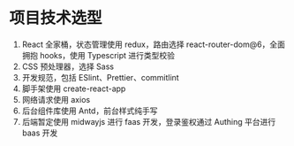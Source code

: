 # 项目技术选型

1. React 全家桶，状态管理使用 redux，路由选择 react-router-dom@6，全面拥抱 hooks，使用 Typescript 进行类型校验
2. CSS 预处理器，选择 Sass
3. 开发规范，包括 ESlint、Prettier、commitlint
4. 脚手架使用 create-react-app
5. 网络请求使用 axios
6. 后台组件库使用 Antd，前台样式纯手写
7. 后端暂定使用 midwayjs 进行 faas 开发，登录鉴权通过 Authing 平台进行 baas 开发
